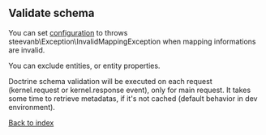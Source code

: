 Validate schema
---------------

You can set [configuration](configuration.md) to throws steevanb\Exception\InvalidMappingException
when mapping informations are invalid.

You can exclude entities, or entity properties.

Doctrine schema validation will be executed on each request (kernel.request or kernel.response event), only for main request.
It takes some time to retrieve metadatas, if it's not cached (default behavior in dev environment).

[Back to index](../../README.md)
